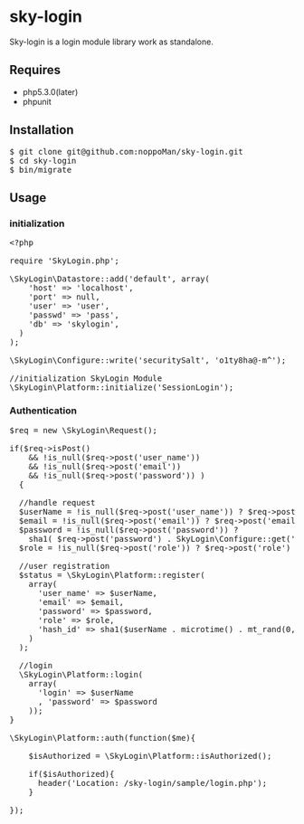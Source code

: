 sky-login
=========

Sky-login is a login module library work as standalone.

## Requires
* php5.3.0(later)
* phpunit

## Installation
<pre>
$ git clone git@github.com:noppoMan/sky-login.git
$ cd sky-login
$ bin/migrate
</pre>

## Usage

### initialization
<pre>
&lt;?php

require 'SkyLogin.php';

\SkyLogin\Datastore::add('default', array(
    'host' => 'localhost',
    'port' => null,
    'user' => 'user',
    'passwd' => 'pass',
    'db' => 'skylogin',
  )
);

\SkyLogin\Configure::write('securitySalt', 'o1ty8ha@-m^');

//initialization SkyLogin Module
\SkyLogin\Platform::initialize('SessionLogin');
</pre>

### Authentication
<pre>
$req = new \SkyLogin\Request();

if($req->isPost() 
    && !is_null($req->post('user_name')) 
    && !is_null($req->post('email')) 
    && !is_null($req->post('password')) )
  {

  //handle request
  $userName = !is_null($req->post('user_name')) ? $req->post('user_name') : null;
  $email = !is_null($req->post('email')) ? $req->post('email') : null;
  $password = !is_null($req->post('password')) ? 
    sha1( $req->post('password') . SkyLogin\Configure::get('securitySalt') ) : null;
  $role = !is_null($req->post('role')) ? $req->post('role') : 2;

  //user registration
  $status = \SkyLogin\Platform::register(
    array(
      'user_name' => $userName,
      'email' => $email,
      'password' => $password,
      'role' => $role,
      'hash_id' => sha1($userName . microtime() . mt_rand(0,1000))
    )
  );

  //login
  \SkyLogin\Platform::login(
    array(
      'login' => $userName
      , 'password' => $password
    ));
}

\SkyLogin\Platform::auth(function($me){

    $isAuthorized = \SkyLogin\Platform::isAuthorized();

    if($isAuthorized){
      header('Location: /sky-login/sample/login.php');
    }

});
</pre>
